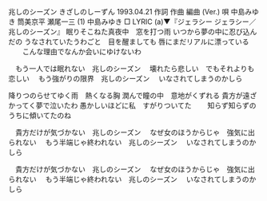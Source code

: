 
兆しのシーズン
きざしのしーずん
1993.04.21
作詞  作曲  編曲 (Ver.)   唄
中島みゆき   筒美京平    瀬尾一三 (1)
中島みゆき
□ LYRIC (a)▼『ジェラシー ジェラシー／兆しのシーズン』
眠りそこねた真夜中　窓を打つ雨
いつから夢の中に忍び込んだの
うなされていたうわごと　目を醒ましても
唇にまだリアルに漂っている
　　こんな理由でなんか会いにゆけないわ

　もう一人では眠れない　兆しのシーズン
　壊れたら悲しい　でもそれよりも恋しい
　もう強がりの限界　兆しのシーズン
　いなされてしまうのかしら

降りつのらせてゆく雨　熱くなる胸
潤んで瞳の中　意地がくずれる
貴方が遠ざかってく夢で泣いたわ
愚かしいほどに私　すがりついてた
　　知らず知らずのうちに傾いてたのね

　貴方だけが気づかない　兆しのシーズン
　なぜ女のほうからじゃ　強気に出られない
　もう半端じゃ終われない　兆しのシーズン
　いなされてしまうのかしら

　貴方だけが気づかない　兆しのシーズン
　なぜ女のほうからじゃ　強気に出られない
　もう半端じゃ終われない　兆しのシーズン
　いなされてしまうのかしら